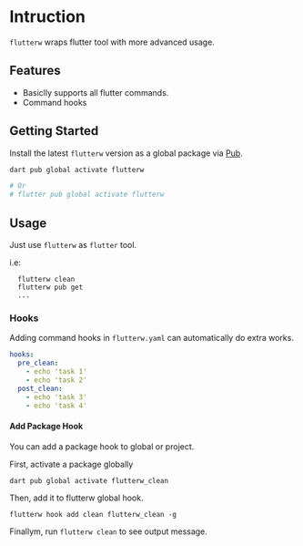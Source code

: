 # Intruction
`flutterw` wraps flutter tool with more advanced usage.

## Features 
* Basiclly supports all flutter commands.
* Command hooks

## Getting Started

Install the latest `flutterw` version as a global package via [Pub](https://pub.dev/).

```bash
dart pub global activate flutterw

# Or
# flutter pub global activate flutterw
```

## Usage

Just use `flutterw` as `flutter` tool.

i.e:
``` shell
  flutterw clean
  flutterw pub get
  ...
```

### Hooks

Adding command hooks in `flutterw.yaml` can automatically do extra works.
``` yaml
hooks:
  pre_clean:
    - echo 'task 1'
    - echo 'task 2'
  post_clean:
    - echo 'task 3'
    - echo 'task 4'
```

#### Add Package Hook

You can add a package hook to global or project.

First, activate a package globally

``` shell
dart pub global activate flutterw_clean
```

Then, add it to flutterw global hook.
``` shell
flutterw hook add clean flutterw_clean -g
```

Finallym, run `flutterw clean` to see output message.
